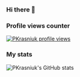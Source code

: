 ### Hi there 👋

<!--
**PKrasniuk/PKrasniuk** is a ✨ _special_ ✨ repository because its `README.md` (this file) appears on your GitHub profile.

Here are some ideas to get you started:

- 🔭 I’m currently working on ...
- 🌱 I’m currently learning ...
- 👯 I’m looking to collaborate on ...
- 🤔 I’m looking for help with ...
- 💬 Ask me about ...
- 📫 How to reach me: ...
- 😄 Pronouns: ...
- ⚡ Fun fact: ...
-->
### Profile views counter

[![PKrasniuk profile views](https://u8views.com/api/v1/github/profiles/72726553/views/day-week-month-total-count.svg)](https://u8views.com/github/PKrasniuk)


### My stats

![PKrasniuk's GitHub stats](https://github-readme-stats.vercel.app/api?username=PKrasniuk&show_icons=true&theme=transparent)
